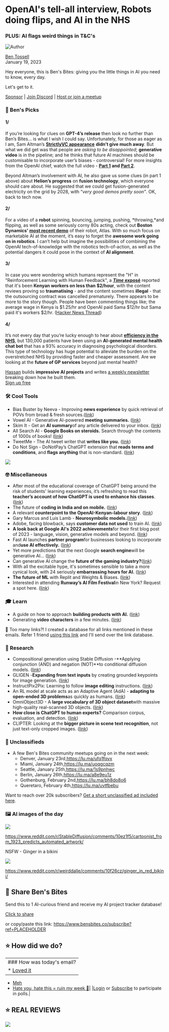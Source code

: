 # OpenAI's tell-all interview, Robots doing flips, and AI in the NHS

### PLUS: AI flags weird things in T\&C's

![Author](https://media.beehiiv.com/cdn-cgi/image/fit=scale-down,format=auto,onerror=redirect,quality=80/uploads/user/profile_picture/fc858b4d-39e3-4be1-abf4-2b55504e21a2/thumb_uJ4UYake_400x400.jpg)

[Ben Tossell](https://www.twitter.com/bentossell)\
January 19, 2023

Hey everyone, this is Ben's Bites: giving you the little things in AI you need to know, every day.

Let's get to it.

[Sponsor](https://sponsor.bensbites.co/) | [Join Discord](https://discord.gg/qd92NKjDdE) | [Host or join a meetup](https://meetups.bensbites.co/)

### 🤌 Ben's Picks

#### 1/

If you’re looking for clues on **GPT-4’s release** then look no further than Ben’s Bites… is what I wish I could say. Unfortunately, for those as eager as I am, Sam Altman’s [**StrictlyVC appearance**](https://www.youtube.com/watch?app=desktop\&v=ebjkD1Om4uw) **didn’t give much away**. But what we did get was that people are *asking to be disappointed*; **generative video** is in the pipeline; and he thinks that future AI machines should be customisable to incorporate user’s biases - controversial! For more insights from the OpenAI chief, watch the full video - **[Part 1](https://www.youtube.com/watch?v=57OU18cogJI\&t=1s) and [Part 2](https://www.youtube.com/watch?app=desktop\&v=ebjkD1Om4uw)**.

Beyond Altman’s involvement with AI, he also gave us some clues (in part 1 above) about **Helion’s progress** on **fusion technology**, which everyone should care about. He suggested that we could get fusion-generated electricity on the grid by 2028, with “*very good demos pretty soon”*. OK, back to tech now.

#### 2/

For a video of a **robot** spinning, bouncing, jumping, pushing, \*throwing,\*and flipping, as well as some seriously corny 80s acting, check out **Boston Dynamics’** [**most recent demo**](https://twitter.com/bostondynamics/status/1615728730969710592) of their robot, Atlas. With so much focus on marketable AI at the moment, it’s easy to forget the **awesome work going on in robotics**. I can’t help but imagine the possibilities of combining the OpenAI tech-of-knowledge with the robotics tech-of-action, as well as the potential dangers it could pose in the context of **AI alignment**.

#### 3/

In case you were wondering which humans represent the "H" in "Reinforcement Learning with Human Feedback", a [***Time* exposé**](https://time.com/6247678/openai-chatgpt-kenya-workers/) reported that it's been **Kenyan workers on less than $2/hour**, with the content reviews proving so **traumatising** - and the content sometimes **illegal** - that the outsourcing contract was cancelled prematurely. There appears to be more to the story though. People have been commenting things like; the average wage in Kenya is $1.25/hr and OpenAI paid Sama $12/hr but Sama paid it's workers $2/hr. ([Hacker News Thread](https://news.ycombinator.com/item?id=34426421))

#### 4/

It’s not every day that you’re lucky enough to hear about [**efficiency in the** **NHS**](https://www.htworld.co.uk/news/mental-health-chatbot-gains-medical-device-status-in-world-first/), but 130,000 patients have been using an **AI-generated mental health chat bot** that has a 93% accuracy in diagnosing psychological disorders. This type of technology has huge potential to alleviate the burden on the overstretched NHS by providing faster and cheaper assessment. Are we looking at the **future of GP services** beyond just mental health?

[Hassan](https://twitter.com/nutlope) builds **impressive AI projects** and writes [a weekly newsletter](https://nutlope.substack.com/) breaking down how he built them.\
[Sign up free](https://nutlope.substack.com/)

### 🛠️ Cool Tools

- Bias Buster by Neeva - Improving **news experience** by quick retrieval of POVs from broad & fresh sources.([link](https://twitter.com/Neeva/status/1615739111154802695))
- Vowel AI - Generative AI-powered **meeting summaries.** ([link](https://www.vowel.com/features/automated-meeting-summaries))
- Skim It - Get an **AI summary**of any article delivered to your inbox. ([link](https://www.skimit.ai/))
- All Search AI - **Google Books on steroids.** Search through the contents of 1000s of books! ([link](https://www.allsearch.ai/))
- TweetMe - The AI tweet writer that **writes like you.** ([link](https://no-code-ai-model-builder.com/tweet-me))
- Do Not Sign - DoNotPay’s ChatGPT extension that **reads** **terms and conditions**, and **flags anything** that is non-standard. ([link](https://twitter.com/jbrowder1/status/1615543292057497603))

![](https://media.beehiiv.com/cdn-cgi/image/fit=scale-down,format=auto,onerror=redirect,quality=80/uploads/asset/file/5f797ea1-5e80-477b-94df-6bdf3e6961f0/ezgif.com-gif-maker__45_.gif)

### 🤓 Miscellaneous

- After most of the educational coverage of ChatGPT being around the risk of students' learning experiences, it’s refreshing to read this **teacher’s account of how ChatGPT is used to enhance his classes**. ([link](https://oneusefulthing.substack.com/p/all-my-classes-suddenly-became-ai))
- The future of **coding in India and on mobile.** ([link](https://sarharibhakti.substack.com/p/future-of-coding-in-india-and-on))
- A relevant **counterpoint to the OpenAI-Kenyan-labour story**. ([link](https://twitter.com/ericnewcomer/status/1615797018986790912?amp%3Bt=nHICBh2J1cDDJNI6WWmDZQ))
- Gary Marcus and Luis Lamb - **Neurosymbolic models.**([link](https://podcasts.apple.com/br/podcast/54-gary-marcus-and-luis-lamb-neurosymbolic-models/id1510472996?i=1000524207821))
- Adobe, facing blowback, says **customer data not used** to train AI. ([link](https://www.bloomberg.com/news/articles/2023-01-18/adobe-says-ai-tools-not-being-trained-with-customer-data))
- **A look back at Google AI's 2022 achievements**for their first blog post of 2023 - language, vision, generative models and beyond. ([link](https://ai.googleblog.com/2023/01/google-research-2022-beyond-language.html))
- Fast AI launches **partner program**for businesses looking to incorporate and**use AI effectively.** ([link](https://www.fast.ai/partners.html))
- Yet more predictions that the next Google **search engine**will be generative AI... ([link](https://whilstinarrakis.wordpress.com/2022/11/11/the-next-google-search-engine-will-be-generative-ai/))
- Can generative AI change the **future of the gaming industry?**([link](https://www.youtube.com/watch?v=2a8GJg18HjY))
- With all the excitable hype, it's sometimes sensible to take a more cynical look, with 24 seriously **embarrassing hours for AI.** ([link](https://garymarcus.substack.com/p/24-seriously-embarrassing-hours-for))
- **The future of ML** with Replit and Weights & Biases. ([link](https://www.youtube.com/watch?app=desktop\&v=pFsj9V6-1NE))
- Interested in attending **Runway’s AI Film Festival**in New York? Request a spot here. ([link](https://twitter.com/runwayml/status/1615732364222627844))

### 🎓 Learn

- A guide on how to approach **building products with AI.** ([link](https://www.readle.com/p/building-products-with-ai))
- Generating **video characters** in a few minutes. ([link](https://twitter.com/linusekenstam/status/1615656127416631296))

👋 Too many links?! I created a database for all links mentioned in these emails. Refer 1 friend [using this link](https://www.bensbites.co/subscribe?ref=PLACEHOLDER) and I'll send over the link database.

### 🔬 Research

- Compositional generation using Stable Diffusion -\*\*Applying conjunction (AND) and negation (NOT)\*\*to conditional diffusion models. ([link](https://energy-based-model.github.io/Compositional-Visual-Generation-with-Composable-Diffusion-Models/))
- GLIGEN -**Expanding from text inputs** by creating grounded keypoints for image generation. ([link](https://twitter.com/hardmaru/status/1615766551113744384))
- InstructPix2Pix: Learning to follow **image editing** instructions. ([link](https://github.com/timothybrooks/instruct-pix2pix))
- An RL model at scale acts as an Adaptive Agent (AdA) - **adapting to open-ended 3D problems**as quickly as humans. ([link](https://arxiv.org/abs/2301.07608))
- OmniObject3D - A **large vocabulary of 3D object dataset**with massive high-quality real-scanned 3D objects. ([link](https://arxiv.org/abs/2301.07525))
- **How close is ChatGPT to human experts?** Comparison corpus, evaluation, and detection. ([link](https://arxiv.org/abs/2301.07597))
- CLIPTER: Looking at the **bigger picture in scene text recognition**, not just text-only cropped images. ([link](https://arxiv.org/abs/2301.07464))

### 📰 Unclassifieds

- A few Ben's Bites community meetups going on in the next week:
  - Denver, January 23rd,<https://lu.ma/ufq1fqyx>
  - Miami, January 24th,<https://lu.ma/uoqgcqzm>
  - Seattle, January 25th,<https://lu.ma/1s9pnhwc>
  - Berlin, January 26th,<https://lu.ma/a8e9eu1z>
  - Gothenburg, February 2nd,<https://lu.ma/bh8do8o6>
  - Queretaro, February 4th,<https://lu.ma/uvtfbebu>

Want to reach over 20k subscribers? [Get a short unclassified ad included here](https://tally.so/r/mZ9X90).

### 🖼 AI images of the day

![](https://media.beehiiv.com/cdn-cgi/image/fit=scale-down,format=auto,onerror=redirect,quality=80/uploads/asset/file/d36ce30c-11ab-4f2c-8a82-8308e3da2dcb/ug7zuev13sca1.jpg)

<https://www.reddit.com/r/StableDiffusion/comments/10ez1f5/cartoonist_from_1923_predicts_automated_artwork/>

NSFW - Ginger in a bikini

![](https://media.beehiiv.com/cdn-cgi/image/fit=scale-down,format=auto,onerror=redirect,quality=80/uploads/asset/file/0418127e-e8e5-4ce2-89b2-255f9cca3f0c/kzu3wusdzsca1.png)

<https://www.reddit.com/r/weirddalle/comments/10f26cz/ginger_in_red_bikini/>

## 🤗 Share Ben's Bites

Send this to 1 AI-curious friend and receive my AI project tracker database!

[Click to share](https://www.bensbites.co/subscribe?ref=PLACEHOLDER)

or copy/paste this link: https://www.bensbites.co/subscribe?ref=PLACEHOLDER

## ⭐️ How did we do?

||
|:---|
|### How was today's email?|
|\* [Loved it](https://www.bensbites.co/login)

- [Meh](https://www.bensbites.co/login)
- [Hate you, hate this = ruin my week 🥹](https://www.bensbites.co/login)|
  |[Login](https://www.bensbites.co/login) or [Subscribe](https://www.bensbites.co/subscribe) to participate in polls.|

## ⭐️ REAL REVIEWS

![](https://media.beehiiv.com/cdn-cgi/image/fit=scale-down,format=auto,onerror=redirect,quality=80/uploads/asset/file/c8a91ecd-5477-493e-bb9d-9ed8f04bde24/Screenshot_2022-12-13_at_14.55.58.png)
